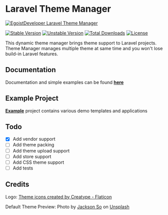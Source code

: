 # Laravel Theme Manager

[![EgoistDeveloper Laravel Theme Manager](https://preview.dragon-code.pro/EgoistDeveloper/Laravel-Theme-Manager.svg?brand=laravel)](https://github.com/laravel-ready/theme-manager)

[![Stable Version][badge_stable]][link_packagist]
[![Unstable Version][badge_unstable]][link_packagist]
[![Total Downloads][badge_downloads]][link_packagist]
[![License][badge_license]][link_license]


This dynamic theme manager brings theme support to Laravel projects. Theme Manager manages multiple theme at same time and you won't lose build-in Laravel features.

## Documentation

Documentation and simple examples can be found **[here](https://laravel-ready.github.io/theme-manager-docs/)**

## Example Project

**[Example](https://github.com/laravel-ready/theme-manager-example)** project contains various demo templates and applications

## Todo

- [x] Add vendor support
- [ ] Add theme packing
- [ ] Add theme upload support
- [ ] Add store support
- [ ] Add CSS theme support
- [ ] Add tests

## Credits

Logo: <a href="https://www.flaticon.com/free-icons/theme" title="theme icons">Theme icons created by Creatype - Flaticon</a>

Default Theme Preview: Photo by <a href="https://unsplash.com/@jacksonsophat?utm_source=unsplash&utm_medium=referral&utm_content=creditCopyText">Jackson So</a> on <a href="https://unsplash.com/s/photos/web-design?utm_source=unsplash&utm_medium=referral&utm_content=creditCopyText">Unsplash</a>



[badge_downloads]:      https://img.shields.io/packagist/dt/laravel-ready/theme-manager.svg?style=flat-square

[badge_license]:        https://img.shields.io/packagist/l/laravel-ready/theme-manager.svg?style=flat-square

[badge_stable]:         https://img.shields.io/github/v/release/laravel-ready/theme-manager?label=stable&style=flat-square

[badge_unstable]:       https://img.shields.io/badge/unstable-dev--main-orange?style=flat-square

[link_license]:         LICENSE

[link_packagist]:       https://packagist.org/packages/laravel-ready/theme-manager

